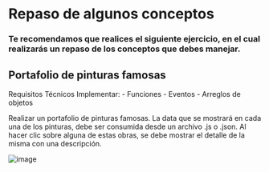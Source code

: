 # Repaso de algunos conceptos

### Te recomendamos que realices el siguiente ejercicio, en el cual realizarás un repaso de los conceptos que debes manejar.

## Portafolio de pinturas famosas

Requisitos Técnicos
                Implementar:
                    - Funciones
                    - Eventos
                    - Arreglos de objetos

Realizar un portafolio de pinturas famosas. La data que se mostrará en cada una de los pinturas, debe ser consumida desde un archivo .js o .json. Al hacer clic sobre alguna de estas obras, se debe mostrar el detalle de la misma con una descripción.
         
![image](https://res.cloudinary.com/duzf4vfki/image/upload/v1632585071/CampoEntrenamientoFrontend/galeria_yduyey.jpg)
